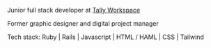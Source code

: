 Junior full stack developer at <a href="https://www.tallyworkspace.com/">Tally Workspace</a>

Former graphic designer and digital project manager

Tech stack: Ruby | Rails | Javascript | HTML / HAML | CSS | Tailwind
